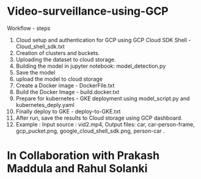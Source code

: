 # Video-surveillance-using-GCP

Workflow - steps

1. Cloud setup and authentication for GCP using GCP Cloud SDK Shell - Cloud_shell_sdk.txt
2. Creation of clusters and buckets.
3. Uploading the dataset to cloud storage.
4. Building the model in jupyter notebook: model_detection.py
5. Save the model
6. upload the model to cloud storage
7. Create a  Docker image - DockerFile.txt
8. Build the Docker Image - build.docker.txt
9. Prepare for kubernetes - GKE deployment using model_script.py and kubernetes_deply.yaml
10. Finally deploy to GKE - deploy-to-GKE.txt
11. After run, save the results to Cloud storage using GCP dashboard.
12. Example : Input source : vid2.mp4, Output files: car, car-person-frame, gcp_pucket.png, google_cloud_shell_sdk.png, person-car .


# In Collaboration with Prakash Maddula and Rahul Solanki
